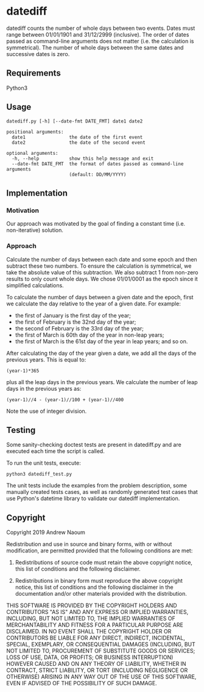 # datediff

datediff counts the number of whole days between two events. Dates must range between 01/01/1901 and 31/12/2999 (inclusive). The order of dates passed as command-line arguments does not matter (i.e. the calculation is symmetrical). The number of whole days between the same dates and successive dates is zero.

## Requirements
Python3

## Usage
```
datediff.py [-h] [--date-fmt DATE_FMT] date1 date2

positional arguments:
  date1                the date of the first event
  date2                the date of the second event

optional arguments:
  -h, --help           show this help message and exit
  --date-fmt DATE_FMT  the format of dates passed as command-line arguments
                       (default: DD/MM/YYYY)
```

## Implementation

### Motivation
Our approach was motivated by the goal of finding a constant time (i.e. non-iterative) solution.

### Approach

Calculate the number of days between each date and some epoch and then subtract these two numbers. To ensure the calculation is symmetrical, we take the absolute value of this subtraction. We also subtract 1 from non-zero results to only count whole days. We chose 01/01/0001 as the epoch since it simplified calculations.

To calculate the number of days between a given date and the epoch, first we calculate the day relative to the year of a given date. For example:
* the first of January is the first day of the year;
* the first of February is the 32nd day of the year;
* the second of February is the 33rd day of the year;
* the first of March is 60th day of the year in non-leap years;
* the first of March is the 61st day of the year in leap years; and so on.

After calculating the day of the year given a date, we add all the days of the previous years. This is equal to:
```
(year-1)*365
```
plus all the leap days in the previous years. We calculate the number of leap days in the previous years as:
```
(year-1)//4 - (year-1)//100 + (year-1)//400
```
Note the use of integer division.

## Testing
Some sanity-checking doctest tests are present in datediff.py and are executed each time the script is called.

To run the unit tests, execute:
```
python3 datediff_test.py
```

The unit tests include the examples from the problem description, some manually created tests cases, as well as randomly generated test cases that use Python's datetime library to validate our datediff implementation.

## Copyright

Copyright 2019 Andrew Naoum

Redistribution and use in source and binary forms, with or without modification, are permitted provided that the following conditions are met:

1. Redistributions of source code must retain the above copyright notice, this list of conditions and the following disclaimer.

2. Redistributions in binary form must reproduce the above copyright notice, this list of conditions and the following disclaimer in the documentation and/or other materials provided with the distribution.

THIS SOFTWARE IS PROVIDED BY THE COPYRIGHT HOLDERS AND CONTRIBUTORS "AS IS" AND ANY EXPRESS OR IMPLIED WARRANTIES, INCLUDING, BUT NOT LIMITED TO, THE IMPLIED WARRANTIES OF MERCHANTABILITY AND FITNESS FOR A PARTICULAR PURPOSE ARE DISCLAIMED. IN NO EVENT SHALL THE COPYRIGHT HOLDER OR CONTRIBUTORS BE LIABLE FOR ANY DIRECT, INDIRECT, INCIDENTAL, SPECIAL, EXEMPLARY, OR CONSEQUENTIAL DAMAGES (INCLUDING, BUT NOT LIMITED TO, PROCUREMENT OF SUBSTITUTE GOODS OR SERVICES; LOSS OF USE, DATA, OR PROFITS; OR BUSINESS INTERRUPTION) HOWEVER CAUSED AND ON ANY THEORY OF LIABILITY, WHETHER IN CONTRACT, STRICT LIABILITY, OR TORT (INCLUDING NEGLIGENCE OR OTHERWISE) ARISING IN ANY WAY OUT OF THE USE OF THIS SOFTWARE, EVEN IF ADVISED OF THE POSSIBILITY OF SUCH DAMAGE.
